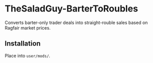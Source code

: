 # TheSaladGuy-BarterToRoubles
Converts barter-only trader deals into straight-rouble sales based on Ragfair market prices.

## Installation
Place into `user/mods/`.
